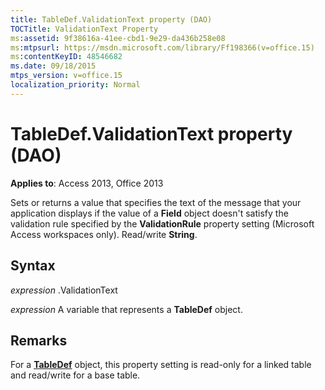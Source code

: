 ```yaml
---
title: TableDef.ValidationText property (DAO)
TOCTitle: ValidationText Property
ms:assetid: 9f38616a-41ee-cbd1-9e29-da436b258e08
ms:mtpsurl: https://msdn.microsoft.com/library/Ff198366(v=office.15)
ms:contentKeyID: 48546682
ms.date: 09/18/2015
mtps_version: v=office.15
localization_priority: Normal
---
```


# TableDef.ValidationText property (DAO)


**Applies to**: Access 2013, Office 2013

Sets or returns a value that specifies the text of the message that your application displays if the value of a **Field** object doesn't satisfy the validation rule specified by the **ValidationRule** property setting (Microsoft Access workspaces only). Read/write **String**.

## Syntax

*expression* .ValidationText

*expression* A variable that represents a **TableDef** object.

## Remarks

For a **[TableDef](tabledef-object-dao.md)** object, this property setting is read-only for a linked table and read/write for a base table.

